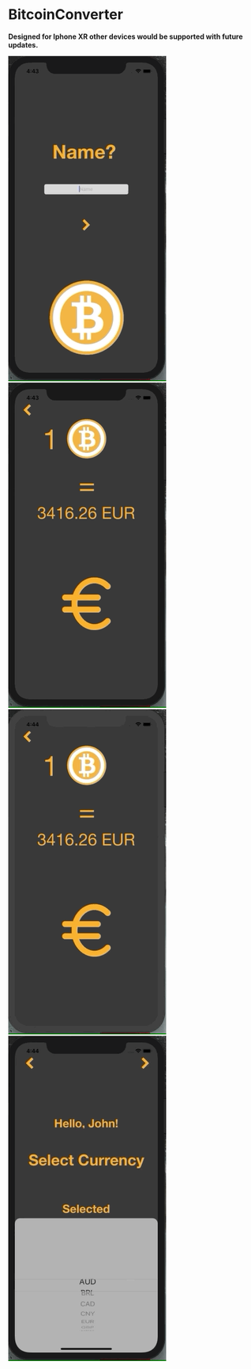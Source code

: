 # BitcoinConverter

**Designed for Iphone XR other devices would be supported with future updates.**






![Landing Page](https://github.com/siddharth952/BitcoinConverter/blob/master/Gifs/Gif_1.gif)
![](https://github.com/siddharth952/BitcoinConverter/blob/master/Gifs/Gif_2.gif)
![](https://github.com/siddharth952/BitcoinConverter/blob/master/Gifs/Gif_3.gif)
![](https://github.com/siddharth952/BitcoinConverter/blob/master/Gifs/Gif_4.gif)
